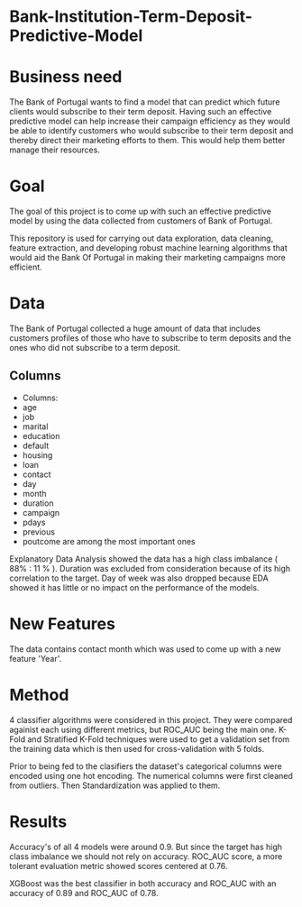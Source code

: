 # Bank-Institution-Term-Deposit-Predictive-Model

# Business need
The Bank of Portugal wants to find a model that can predict which future clients would subscribe to their term deposit. Having such an effective predictive model can help increase their campaign efficiency as they would be able to identify customers who would subscribe to their term deposit and thereby direct their marketing efforts to them. This would help them better manage their resources.


# Goal
The goal of this project is to come up with such an effective predictive model by using the data collected from customers of Bank of Portugal.


This repository is used for carrying out data exploration, data
cleaning, feature extraction, and developing robust machine learning algorithms that
would aid the Bank Of Portugal in making their marketing campaigns more efficient.

# Data

The Bank of Portugal collected a huge amount of data that includes
customers profiles of those who have to subscribe to term deposits and the ones who
did not subscribe to a term deposit.

## Columns
* Columns:
* age
* job
* marital
* education
* default
* housing
* loan
* contact
* day
* month
* duration
* campaign
* pdays
* previous
* poutcome
are among the most important ones

Explanatory Data Analysis showed the data has a high class imbalance ( 88% : 11 % ).
Duration was excluded from consideration because of its high correlation to the target.
Day of week was also dropped because EDA showed it has little or no impact on the performance of the models.

# New Features
The data contains contact month which was used to come up with a new feature 'Year'.

# Method 

4 classifier algorithms were considered in this project. They were compared againist each using different metrics, but ROC_AUC being the main one. K-Fold and Stratified K-Fold techniques were used to get a validation set from the training data which is then used for cross-validation with 5 folds.

Prior to being fed to the clasifiers the dataset's categorical columns were encoded using one hot encoding. The numerical columns were first cleaned from outliers. Then Standardization was applied to them.

# Results

Accuracy's of all 4 models were around 0.9. But since the target has high class imbalance we should not rely on accuracy. 
ROC_AUC score, a more tolerant evaluation metric showed scores centered at 0.76.

XGBoost was the best classifier in both accuracy and ROC_AUC with an accuracy of 0.89 and ROC_AUC of 0.78.
